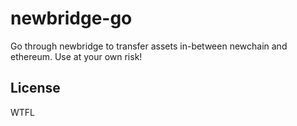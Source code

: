 # newbridge-go
Go through newbridge to transfer assets in-between newchain and ethereum. Use at your own risk!

## License
WTFL

